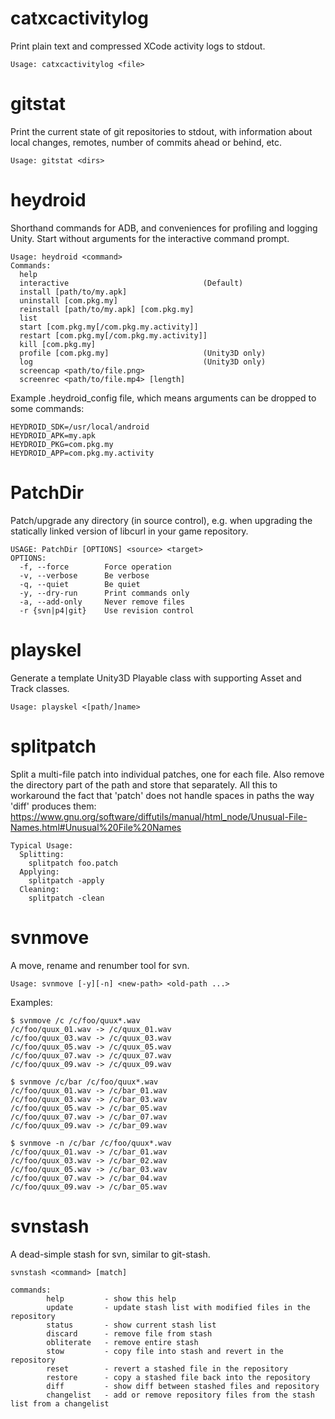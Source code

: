 # catxcactivitylog

Print plain text and compressed XCode activity logs to stdout.

`Usage: catxcactivitylog <file>`

# gitstat

Print the current state of git repositories to stdout, with information about local changes, remotes, number of commits ahead or behind, etc.

`Usage: gitstat <dirs>`

# heydroid

Shorthand commands for ADB, and conveniences for profiling and logging Unity. Start without arguments for the interactive command prompt.

```
Usage: heydroid <command>
Commands:
  help
  interactive                              (Default)
  install [path/to/my.apk]
  uninstall [com.pkg.my]
  reinstall [path/to/my.apk] [com.pkg.my]
  list
  start [com.pkg.my[/com.pkg.my.activity]]
  restart [com.pkg.my[/com.pkg.my.activity]]
  kill [com.pkg.my]
  profile [com.pkg.my]                     (Unity3D only)
  log                                      (Unity3D only)
  screencap <path/to/file.png>
  screenrec <path/to/file.mp4> [length]
```

Example .heydroid_config file, which means arguments can be dropped to some commands:
```
HEYDROID_SDK=/usr/local/android
HEYDROID_APK=my.apk
HEYDROID_PKG=com.pkg.my
HEYDROID_APP=com.pkg.my.activity
```

# PatchDir

Patch/upgrade any directory (in source control), e.g. when upgrading the statically linked version of libcurl in your game repository.

```
USAGE: PatchDir [OPTIONS] <source> <target>
OPTIONS:
  -f, --force        Force operation
  -v, --verbose      Be verbose
  -q, --quiet        Be quiet
  -y, --dry-run      Print commands only
  -a, --add-only     Never remove files
  -r {svn|p4|git}    Use revision control
```

# playskel

Generate a template Unity3D Playable class with supporting Asset and Track classes.

`Usage: playskel <[path/]name>`

# splitpatch

Split a multi-file patch into individual patches, one for each file. Also remove the directory part of the path and store that separately. All this to workaround the fact that 'patch' does not handle spaces in paths the way 'diff' produces them: https://www.gnu.org/software/diffutils/manual/html_node/Unusual-File-Names.html#Unusual%20File%20Names

```
Typical Usage:
  Splitting:
    splitpatch foo.patch
  Applying:
    splitpatch -apply
  Cleaning:
    splitpatch -clean
```

# svnmove

A move, rename and renumber tool for svn.

`Usage: svnmove [-y][-n] <new-path> <old-path ...>`

Examples:
```
$ svnmove /c /c/foo/quux*.wav
/c/foo/quux_01.wav -> /c/quux_01.wav
/c/foo/quux_03.wav -> /c/quux_03.wav
/c/foo/quux_05.wav -> /c/quux_05.wav
/c/foo/quux_07.wav -> /c/quux_07.wav
/c/foo/quux_09.wav -> /c/quux_09.wav
```
```
$ svnmove /c/bar /c/foo/quux*.wav
/c/foo/quux_01.wav -> /c/bar_01.wav
/c/foo/quux_03.wav -> /c/bar_03.wav
/c/foo/quux_05.wav -> /c/bar_05.wav
/c/foo/quux_07.wav -> /c/bar_07.wav
/c/foo/quux_09.wav -> /c/bar_09.wav
```
```
$ svnmove -n /c/bar /c/foo/quux*.wav
/c/foo/quux_01.wav -> /c/bar_01.wav
/c/foo/quux_03.wav -> /c/bar_02.wav
/c/foo/quux_05.wav -> /c/bar_03.wav
/c/foo/quux_07.wav -> /c/bar_04.wav
/c/foo/quux_09.wav -> /c/bar_05.wav
```

# svnstash

A dead-simple stash for svn, similar to git-stash.

```
svnstash <command> [match]

commands:
        help         - show this help
        update       - update stash list with modified files in the repository
        status       - show current stash list
        discard      - remove file from stash
        obliterate   - remove entire stash
        stow         - copy file into stash and revert in the repository
        reset        - revert a stashed file in the repository
        restore      - copy a stashed file back into the repository
        diff         - show diff between stashed files and repository
        changelist   - add or remove repository files from the stash list from a changelist
```

